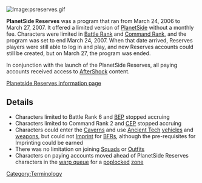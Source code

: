![Image:psreserves.gif](psreserves.md.gif "Image:psreserves.gif")

**PlanetSide Reserves** was a program that ran from March 24, 2006 to
March 27, 2007. It offered a limited version of
[PlanetSide](PlanetSide.md "wikilink") without a monthly fee. Characters
were limited in [Battle Rank](Battle_Rank.md "wikilink") and [Command
Rank](Command_Rank.md "wikilink"), and the program was set to end March 24, 2007. When that date arrived, Reserves players were still able to log in
and play, and new Reserves accounts could still be created, but on March
27, the program was ended.

In conjunction with the launch of the PlanetSide Reserves, all paying
accounts received access to [AfterShock](AfterShock.md "wikilink") content.

[Planetside Reserves information
page](http://planetside.station.sony.com/reserves/)

## Details

- Characters limited to Battle Rank 6 and [BEP](BEP.md "wikilink")
  stopped accruing
- Characters limited to Command Rank 2 and [CEP](CEP.md "wikilink")
  stopped accruing
- Characters could enter the [Caverns](Caverns.md "wikilink") and use
  [Ancient Tech](Ancient_Tech.md "wikilink")
  [vehicles](vehicles.md "wikilink") and [weapons](weapons.md "wikilink"),
  but could not [Imprint](Imprint.md "wikilink") for
  [BFRs](BFR.md "wikilink"), although the pre-requisites for Imprinting
  could be earned
- There was no limitation on joining [Squads](Squads.md "wikilink") or
  [Outfits](Outfits.md "wikilink")
- Characters on paying accounts moved ahead of PlanetSide Reserves
  characters in the [warp queue](warp_queue.md "wikilink") for a
  [poplocked](poplocked.md "wikilink") [zone](zone.md "wikilink")

[Category:Terminology](Category:Terminology.md "wikilink")
